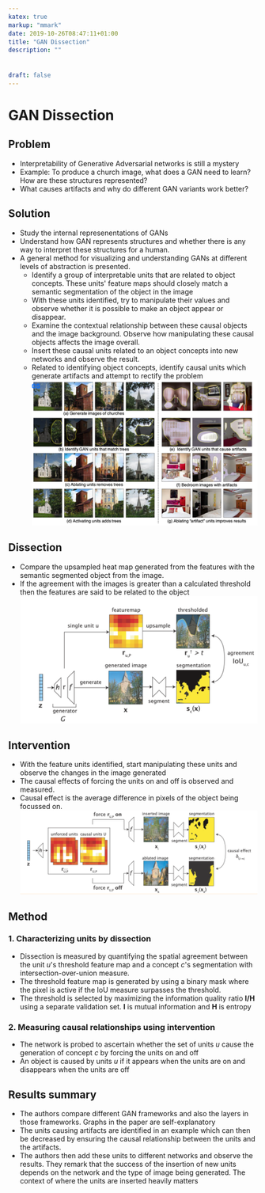```yaml
---
katex: true
markup: "mmark"
date: 2019-10-26T08:47:11+01:00
title: "GAN Dissection"
description: "" 


draft: false
---
```


# GAN Dissection

## Problem

* Interpretability of Generative Adversarial networks is still a mystery
* Example: To produce a church image, what does a GAN need to learn? How are these structures represented?
* What causes artifacts and why do different GAN variants work better?

## Solution

* Study the internal represenentations of GANs
* Understand how GAN represents structures and whether there is any way to interpret these structures for a human.
* A general method for visualizing and understanding GANs at different levels of abstraction is presented.
  * Identify a group of interpretable units that are related to object concepts. These units' feature maps should closely match a semantic segmentation of the object in the image
  * With these units identified, try to manipulate their values and observe whether it is possible to make an object appear or disappear.
  * Examine the contextual relationship between these causal objects and the image background. Observe how manipulating these causal objects affects the image overall.
  * Insert these causal units related to an object concepts into new networks and observe the result.
  * Related to identifying object concepts, identify causal units which generate artifacts and attempt to rectify the problem
![Screenshot 2019-06-04 at 22.00.23.png](/papers/attachments/0163a8e5.png)
 
 ## Dissection

 * Compare the upsampled heat map generated from the features with the semantic segmented object from the image.
 * If the agreement with the images is greater than a calculated threshold then the features are said to be related to the object
![Screenshot 2019-06-04 at 22.10.06.png](/papers/attachments/525b4e98.png)

## Intervention

* With the feature units identified, start manipulating these units and observe the changes in the image generated
* The causal effects of forcing the units on and off is observed and measured.
* Causal effect is the average difference in pixels of the object being focussed on.
![Screenshot 2019-06-04 at 22.12.29.png](/papers/attachments/576dcf6e.png)

## Method

### 1. Characterizing units by dissection 

* Dissection is measured by quantifying the spatial agreement between the unit *u*'s threshold feature map and a concept *c*'s segmentation with intersection-over-union measure.
* The threshold feature map is generated by using a binary mask where the pixel is active if the IoU measure surpasses the threshold.
* The threshold is selected by maximizing the information quality ratio **I/H** using a separate validation set. **I** is mutual information and **H** is entropy

### 2. Measuring causal relationships using intervention

* The network is probed to ascertain whether the set of units *u* cause the generation of concept *c* by forcing the units on and off
* An object is caused by units *u* if it appears when the units are on and disappears when the units are off

## Results summary

* The authors compare different GAN frameworks and also the layers in those frameworks. Graphs in the paper are self-explanatory
* The units causing artifacts are identified in an example which can then be decreased by ensuring the causal relationship between the units and the artifacts.
* The authors then add these units to different networks and observe the results. They remark that the success of the insertion of new units depends on the network and the type of image being generated. The context of where the units are inserted heavily matters 

